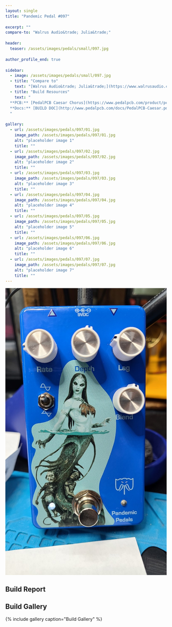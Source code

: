 ```yaml
---
layout: single
title: "Pandemic Pedal #097"

excerpt: ""
compare-to: "Walrus Audio&trade; Julia&trade;"

header:
  teaser: /assets/images/pedals/small/097.jpg

author_profile_end: true

sidebar:
  - image: /assets/images/pedals/small/097.jpg
  - title: "Compare to"
    text: "[Walrus Audio&trade; Julia&trade;](https://www.walrusaudio.com/products/julia-analog-chorus-vibrato-v2)"
  - title: "Build Resources"
    text: "
  **PCB:** [PedalPCB Caesar Chorus](https://www.pedalpcb.com/product/pcb359/)<br>
  **Docs:** [BUILD DOC](http://www.pedalpcb.com/docs/PedalPCB-Caesar.pdf)
  "

gallery:
  - url: /assets/images/pedals/097/01.jpg
    image_path: /assets/images/pedals/097/01.jpg
    alt: "placeholder image 1"
    title: ""
  - url: /assets/images/pedals/097/02.jpg
    image_path: /assets/images/pedals/097/02.jpg
    alt: "placeholder image 2"
    title: ""
  - url: /assets/images/pedals/097/03.jpg
    image_path: /assets/images/pedals/097/03.jpg
    alt: "placeholder image 3"
    title: ""
  - url: /assets/images/pedals/097/04.jpg
    image_path: /assets/images/pedals/097/04.jpg
    alt: "placeholder image 4"
    title: ""
  - url: /assets/images/pedals/097/05.jpg
    image_path: /assets/images/pedals/097/05.jpg
    alt: "placeholder image 5"
    title: ""
  - url: /assets/images/pedals/097/06.jpg
    image_path: /assets/images/pedals/097/06.jpg
    alt: "placeholder image 6"
    title: ""
  - url: /assets/images/pedals/097/07.jpg
    image_path: /assets/images/pedals/097/07.jpg
    alt: "placeholder image 7"
    title: ""
---
```


[![header](/assets/images/pedals/097.jpg)](/assets/images/pedals/097.jpg)



## Build Report ##



## Build Gallery ##

{% include gallery caption="Build Gallery" %}